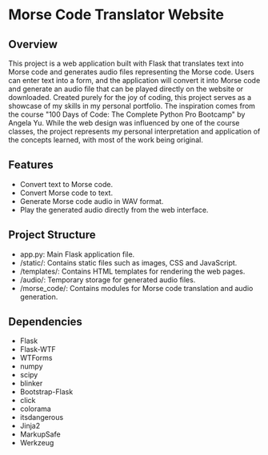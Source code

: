 # Morse Code Translator Website

## Overview
This project is a web application built with Flask that translates text into Morse code and generates audio files representing the Morse code. Users can enter text into a form, and the application will convert it into Morse code and generate an audio file that can be played directly on the website or downloaded.
Created purely for the joy of coding, this project serves as a showcase of my skills in my personal portfolio. The inspiration comes from the course "100 Days of Code: The Complete Python Pro Bootcamp" by Angela Yu. While the web design was influenced by one of the course classes, the project represents my personal interpretation and application of the concepts learned, with most of the work being original.

## Features
- Convert text to Morse code.
- Convert Morse code to text.
- Generate Morse code audio in WAV format.
- Play the generated audio directly from the web interface.

## Project Structure
- app.py: Main Flask application file.
- /static/: Contains static files such as images, CSS and JavaScript.
- /templates/: Contains HTML templates for rendering the web pages.
- /audio/: Temporary storage for generated audio files.
- /morse_code/: Contains modules for Morse code translation and audio generation.

## Dependencies
- Flask
- Flask-WTF
- WTForms
- numpy
- scipy
- blinker
- Bootstrap-Flask
- click
- colorama
- itsdangerous
- Jinja2
- MarkupSafe
- Werkzeug

